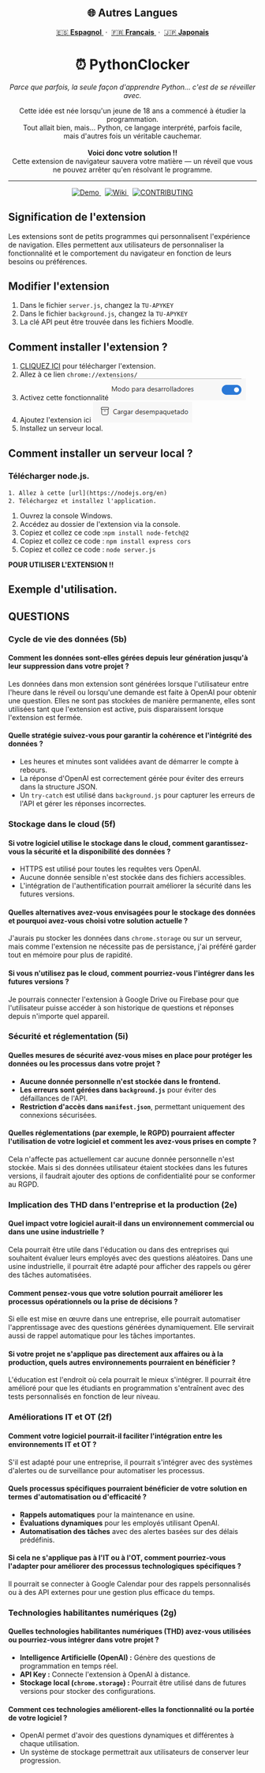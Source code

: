 
<h2 align="center">🌐 Autres Langues</h2>

<p align="center">
  <a href="https://github.com/erneupa/PythonClocker/tree/main/Wiki/Spanish">
    🇪🇸 <strong>Espagnol</strong>
  </a> &nbsp;·&nbsp;
  <a href="https://github.com/erneupa/PythonClocker/tree/main/Wiki/French">
    🇫🇷 <strong>Français</strong>
  </a> &nbsp;·&nbsp;
  <a href="https://github.com/erneupa/PythonClocker/tree/main/Wiki/Japanese">
    🇯🇵 <strong>Japonais</strong>
  </a>
</p>

<h1 align="center">⏰ PythonClocker</h1>

<p align="center">
  <em>Parce que parfois, la seule façon d'apprendre Python... c'est de se réveiller avec.</em>
</p>

<p align="center">
  Cette idée est née lorsqu'un jeune de 18 ans a commencé à étudier la programmation.<br>
  Tout allait bien, mais... Python, ce langage interprété, parfois facile,<br>
  mais d'autres fois un véritable cauchemar.<br><br>
  <strong>Voici donc votre solution !!</strong><br>
  Cette extension de navigateur sauvera votre matière — un réveil que vous ne pouvez arrêter qu'en résolvant le programme.
</p>

---

<p align="center">
  <a href="https://chromewebstore.google.com/detail/kobehbnioildglecmfabpelnjnemihpn?utm_source=item-share-cb">
    <img src="https://img.shields.io/badge/🚀 Demo-PythonClocker-blue?style=for-the-badge" alt="Demo">
  </a>
  &nbsp;
  <a href="https://github.com/erneupa/PythonClocker/wiki/Wiki%E2%80%90PythonClocker">
    <img src="https://img.shields.io/badge/📘 Wiki-Documentation-green?style=for-the-badge" alt="Wiki">
  </a>
  &nbsp;
  <a href="https://github.com/erneupa/PythonClocker/blob/main/CONTRIBUTING.md">
    <img src="https://img.shields.io/badge/📘 Contributing-Documentation-pink?style=for-the-badge" alt="CONTRIBUTING">
  </a>
</p>

## Signification de l'extension
Les extensions sont de petits programmes qui personnalisent l'expérience de navigation. Elles permettent aux utilisateurs de personnaliser la fonctionnalité et le comportement du navigateur en fonction de leurs besoins ou préférences.

## Modifier l'extension

1. Dans le fichier `server.js`, changez la `TU-APYKEY`
2. Dans le fichier `background.js`, changez la `TU-APYKEY`
3. La clé API peut être trouvée dans les fichiers Moodle.

## Comment installer l'extension ?

1. [CLIQUEZ ICI](https://github.com/erneupa/PythonClocker/tree/main/PythonClocker) pour télécharger l'extension.
2. Allez à ce lien `chrome://extensions/`
3. Activez cette fonctionnalité ![1](https://github.com/erneupa/PythonClocker/blob/main/assets/1a.png)
4. Ajoutez l'extension ici ![2](https://github.com/erneupa/PythonClocker/blob/main/assets/2a.png)
5. Installez un serveur local.

## Comment installer un serveur local ?
### Télécharger node.js.
    1. Allez à cette [url](https://nodejs.org/en)
    2. Téléchargez et installez l'application.
1. Ouvrez la console Windows.
2. Accédez au dossier de l'extension via la console.
3. Copiez et collez ce code :```npm install node-fetch@2```
4. Copiez et collez ce code : ```npm install express cors```
5. Copiez et collez ce code : ```node server.js```

**POUR UTILISER L'EXTENSION !!**

## Exemple d'utilisation.

## QUESTIONS

### Cycle de vie des données (5b)

#### Comment les données sont-elles gérées depuis leur génération jusqu'à leur suppression dans votre projet ?
Les données dans mon extension sont générées lorsque l'utilisateur entre l'heure dans le réveil ou lorsqu'une demande est faite à OpenAI pour obtenir une question. Elles ne sont pas stockées de manière permanente, elles sont utilisées tant que l'extension est active, puis disparaissent lorsque l'extension est fermée.

#### Quelle stratégie suivez-vous pour garantir la cohérence et l'intégrité des données ?
- Les heures et minutes sont validées avant de démarrer le compte à rebours.
- La réponse d'OpenAI est correctement gérée pour éviter des erreurs dans la structure JSON.
- Un `try-catch` est utilisé dans `background.js` pour capturer les erreurs de l'API et gérer les réponses incorrectes.

### Stockage dans le cloud (5f)

#### Si votre logiciel utilise le stockage dans le cloud, comment garantissez-vous la sécurité et la disponibilité des données ?
- HTTPS est utilisé pour toutes les requêtes vers OpenAI.
- Aucune donnée sensible n'est stockée dans des fichiers accessibles.
- L'intégration de l'authentification pourrait améliorer la sécurité dans les futures versions.

#### Quelles alternatives avez-vous envisagées pour le stockage des données et pourquoi avez-vous choisi votre solution actuelle ?
J'aurais pu stocker les données dans `chrome.storage` ou sur un serveur, mais comme l'extension ne nécessite pas de persistance, j'ai préféré garder tout en mémoire pour plus de rapidité.

#### Si vous n'utilisez pas le cloud, comment pourriez-vous l'intégrer dans les futures versions ?
Je pourrais connecter l'extension à Google Drive ou Firebase pour que l'utilisateur puisse accéder à son historique de questions et réponses depuis n'importe quel appareil.

### Sécurité et réglementation (5i)

#### Quelles mesures de sécurité avez-vous mises en place pour protéger les données ou les processus dans votre projet ?
- **Aucune donnée personnelle n'est stockée dans le frontend.**
- **Les erreurs sont gérées dans `background.js`** pour éviter des défaillances de l'API.
- **Restriction d'accès dans `manifest.json`**, permettant uniquement des connexions sécurisées.

#### Quelles réglementations (par exemple, le RGPD) pourraient affecter l'utilisation de votre logiciel et comment les avez-vous prises en compte ?
Cela n'affecte pas actuellement car aucune donnée personnelle n'est stockée. Mais si des données utilisateur étaient stockées dans les futures versions, il faudrait ajouter des options de confidentialité pour se conformer au RGPD.

### Implication des THD dans l'entreprise et la production (2e)

#### Quel impact votre logiciel aurait-il dans un environnement commercial ou dans une usine industrielle ?
Cela pourrait être utile dans l'éducation ou dans des entreprises qui souhaitent évaluer leurs employés avec des questions aléatoires. Dans une usine industrielle, il pourrait être adapté pour afficher des rappels ou gérer des tâches automatisées.

#### Comment pensez-vous que votre solution pourrait améliorer les processus opérationnels ou la prise de décisions ?
Si elle est mise en œuvre dans une entreprise, elle pourrait automatiser l'apprentissage avec des questions générées dynamiquement. Elle servirait aussi de rappel automatique pour les tâches importantes.

#### Si votre projet ne s'applique pas directement aux affaires ou à la production, quels autres environnements pourraient en bénéficier ?
L'éducation est l'endroit où cela pourrait le mieux s'intégrer. Il pourrait être amélioré pour que les étudiants en programmation s'entraînent avec des tests personnalisés en fonction de leur niveau.

### Améliorations IT et OT (2f)

#### Comment votre logiciel pourrait-il faciliter l'intégration entre les environnements IT et OT ?
S'il est adapté pour une entreprise, il pourrait s'intégrer avec des systèmes d'alertes ou de surveillance pour automatiser les processus.

#### Quels processus spécifiques pourraient bénéficier de votre solution en termes d'automatisation ou d'efficacité ?
- **Rappels automatiques** pour la maintenance en usine.
- **Évaluations dynamiques** pour les employés utilisant OpenAI.
- **Automatisation des tâches** avec des alertes basées sur des délais prédéfinis.

#### Si cela ne s'applique pas à l'IT ou à l'OT, comment pourriez-vous l'adapter pour améliorer des processus technologiques spécifiques ?
Il pourrait se connecter à Google Calendar pour des rappels personnalisés ou à des API externes pour une gestion plus efficace du temps.

### Technologies habilitantes numériques (2g)

#### Quelles technologies habilitantes numériques (THD) avez-vous utilisées ou pourriez-vous intégrer dans votre projet ?
- **Intelligence Artificielle (OpenAI) :** Génère des questions de programmation en temps réel.
- **API Key :** Connecte l'extension à OpenAI à distance.
- **Stockage local (`chrome.storage`) :** Pourrait être utilisé dans de futures versions pour stocker des configurations.

#### Comment ces technologies améliorent-elles la fonctionnalité ou la portée de votre logiciel ?
- OpenAI permet d'avoir des questions dynamiques et différentes à chaque utilisation.
- Un système de stockage permettrait aux utilisateurs de conserver leur progression.

